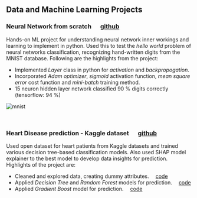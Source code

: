 ## Data and Machine Learning Projects

### Neural Network from scratch    &emsp; [github](https://github.com/td-iceman/Tarandeep-Projects/blob/main/Neural%20Network%20from%20scratch/NN_from_scratch.ipynb)

Hands-on ML project for understanding neural network inner workings and learning to implement in python. Used this to test the *hello world* problem of neural networks classification, recognizing hand-written digits from the MNIST database. Following are the highlights from the project:

- Implemented *Layer* class in python for *activation* and *backpropogation*.
- Incorporated *Adam optimizer*, *sigmoid* activation function, *mean square error* cost function and *mini-batch* training method.
- 15 neuron hidden layer network classified 90 % digits correctly (tensorflow: 94 %)

![mnist](/Tarandeep-Projects/images/MNIST_digit.jpg)

<br />

### Heart Disease prediction - Kaggle dataset     &emsp; [github](https://github.com/td-iceman/Tarandeep-Projects/tree/main/Heart%20Disease%20Prediction)

Used open dataset for heart patients from Kaggle datasets and trained various decision tree-based classification models. Also used SHAP model explainer to the best model to develop data insights for prediction. Highlights of the project are:

- Cleaned and explored data, creating dummy attributes. &emsp;[code](https://github.com/td-iceman/Tarandeep-Projects/blob/main/Heart%20Disease%20Prediction/Heart_Disease_data_processing.ipynb)
- Applied *Decision Tree* and *Random Forest* models for prediction. &emsp;[code](https://github.com/td-iceman/Tarandeep-Projects/blob/main/Heart%20Disease%20Prediction/2_Heart_Disease_decision_tree_random_forest.ipynb)
- Applied *Gradient Boost* model for prediction. &emsp;[code](https://github.com/td-iceman/Tarandeep-Projects/blob/main/Heart%20Disease%20Prediction/3_Heart_Disease_gradient_boost.ipynb)
